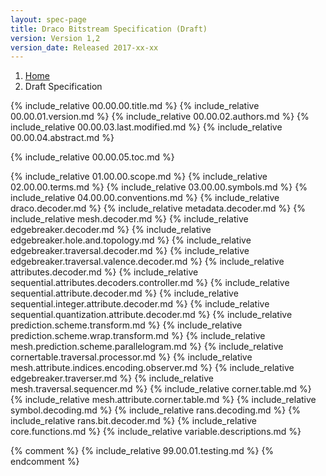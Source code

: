 ```yaml
---
layout: spec-page
title: Draco Bitstream Specification (Draft)
version: Version 1,2
version_date: Released 2017-xx-xx
---
```


<ol class="breadcrumb">
  <li class=""><a href="..">Home</a></li>
  <li class="">Draft Specification</li>
</ol>

{% include_relative 00.00.00.title.md %}
{% include_relative 00.00.01.version.md %}
{% include_relative 00.00.02.authors.md %}
{% include_relative 00.00.03.last.modified.md %}
{% include_relative 00.00.04.abstract.md %}

{% include_relative 00.00.05.toc.md %}

{% include_relative 01.00.00.scope.md %}
{% include_relative 02.00.00.terms.md %}
{% include_relative 03.00.00.symbols.md %}
{% include_relative 04.00.00.conventions.md %}
{% include_relative draco.decoder.md %}
{% include_relative metadata.decoder.md %}
{% include_relative mesh.decoder.md %}
{% include_relative edgebreaker.decoder.md %}
{% include_relative edgebreaker.hole.and.topology.md %}
{% include_relative edgebreaker.traversal.decoder.md %}
{% include_relative edgebreaker.traversal.valence.decoder.md %}
{% include_relative attributes.decoder.md %}
{% include_relative sequential.attributes.decoders.controller.md %}
{% include_relative sequential.attribute.decoder.md %}
{% include_relative sequential.integer.attribute.decoder.md %}
{% include_relative sequential.quantization.attribute.decoder.md %}
{% include_relative prediction.scheme.transform.md %}
{% include_relative prediction.scheme.wrap.transform.md %}
{% include_relative mesh.prediction.scheme.parallelogram.md %}
{% include_relative cornertable.traversal.processor.md %}
{% include_relative mesh.attribute.indices.encoding.observer.md %}
{% include_relative edgebreaker.traverser.md %}
{% include_relative mesh.traversal.sequencer.md %}
{% include_relative corner.table.md %}
{% include_relative mesh.attribute.corner.table.md %}
{% include_relative symbol.decoding.md %}
{% include_relative rans.decoding.md %}
{% include_relative rans.bit.decoder.md %}
{% include_relative core.functions.md %}
{% include_relative variable.descriptions.md %}

{% comment %}
{% include_relative 99.00.01.testing.md %}
{% endcomment %}
